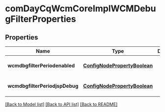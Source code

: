 # comDayCqWcmCoreImplWCMDebugFilterProperties

## Properties
Name | Type | Description | Notes
------------ | ------------- | ------------- | -------------
**wcmdbgfilterPeriodenabled** | [**ConfigNodePropertyBoolean**](ConfigNodePropertyBoolean.md) |  | [optional] [default to null]
**wcmdbgfilterPeriodjspDebug** | [**ConfigNodePropertyBoolean**](ConfigNodePropertyBoolean.md) |  | [optional] [default to null]

[[Back to Model list]](../README.md#documentation-for-models) [[Back to API list]](../README.md#documentation-for-api-endpoints) [[Back to README]](../README.md)


